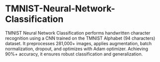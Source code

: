# TMNIST-Neural-Network-Classification
TMNIST Neural Network Classification performs handwritten character recognition using a CNN trained on the TMNIST Alphabet (94 characters) dataset. It preprocesses 281,000+ images, applies augmentation, batch normalization, dropout, and optimizes with Adam optimizer. Achieving 90%+ accuracy, it ensures robust classification and generalization.
